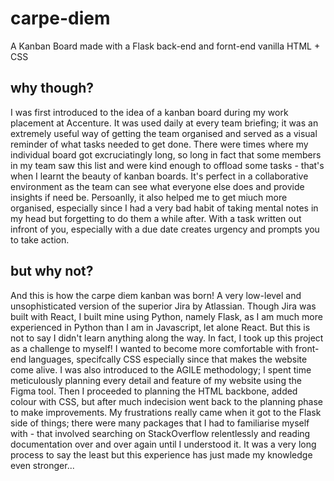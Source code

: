 # carpe-diem
A Kanban Board made with a Flask back-end and fornt-end vanilla HTML + CSS



## why though?
I was first introduced to the idea of a kanban board during my work placement at Accenture. It was used daily at every team briefing; it was an extremely useful way of getting the team organised and served as a visual reminder of what tasks needed to get done. There were times where my individual board got excruciatingly long, so long in fact that some members in my team saw this list and were kind enough to offload some tasks - that's when I learnt the beauty of kanban boards. It's perfect in a collaborative environment as the team can see what everyone else does and provide insights if need be. Persoanlly, it also helped me to get miuch more organised, especially since I had a very bad habit of taking mental notes in my head but forgetting to do them a while after. With a task written out infront of you, especially with a due date creates urgency and prompts you to take action.

## but why not?
And this is how the carpe diem kanban was born! A very low-level and unsophisticated version of the superior Jira by Atlassian. Though Jira was built with React, I built mine using Python, namely Flask, as I am much more experienced in Python than I am in Javascript, let alone React. But this is not to say I didn't learn anything along the way. In fact, I took up this project as a challenge to myself! I wanted to become more comfortable with front-end languages, specifcally CSS especially since that makes the website come alive. I was also introduced to the AGILE methodology; I spent time meticulously planning every detail and feature of my website using the Figma tool. Then I proceeded to planning the HTML backbone, added colour with CSS, but after much indecision went back to the planning phase to make improvements. My frustrations really came when it got to the Flask side of things; there were many packages that I had to familiarise myself with - that involved searching on StackOverflow relentlessly and reading documentation over and over again until I understood it. It was a very long process to say the least but this experience has just made my knowledge even stronger...
